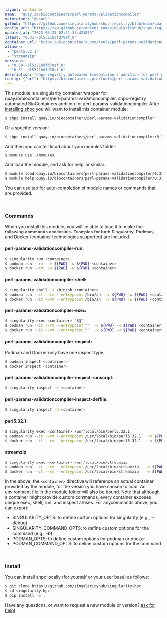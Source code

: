 ```yaml
---
layout: container
name:  "quay.io/biocontainers/perl-params-validationcompiler"
maintainer: "@vsoch"
github: "https://github.com/singularityhub/shpc-registry/blob/main/quay.io/biocontainers/perl-params-validationcompiler/container.yaml"
config_url: "https://raw.githubusercontent.com/singularityhub/shpc-registry/main/quay.io/biocontainers/perl-params-validationcompiler/container.yaml"
updated_at: "2023-03-23 02:41:33.428879"
latest: "0.31--pl5321hdfd78af_0"
container_url: "https://biocontainers.pro/tools/perl-params-validationcompiler"
aliases:
 - "perl5.32.1"
 - "streamzip"
versions:
 - "0.30--pl5321hdfd78af_0"
 - "0.31--pl5321hdfd78af_0"
description: "shpc-registry automated BioContainers addition for perl-params-validationcompiler"
config: {"url": "https://biocontainers.pro/tools/perl-params-validationcompiler", "maintainer": "@vsoch", "description": "shpc-registry automated BioContainers addition for perl-params-validationcompiler", "latest": {"0.31--pl5321hdfd78af_0": "sha256:fbbfa62a8a4306668e339e3458380db3579fd083872308dda4fcc9c88b84db8c"}, "tags": {"0.30--pl5321hdfd78af_0": "sha256:e0fdb3c856ab8226062eb916551104e2cf64946e0f5a6146b848c46319f1faa7", "0.31--pl5321hdfd78af_0": "sha256:fbbfa62a8a4306668e339e3458380db3579fd083872308dda4fcc9c88b84db8c"}, "docker": "quay.io/biocontainers/perl-params-validationcompiler", "aliases": {"perl5.32.1": "/usr/local/bin/perl5.32.1", "streamzip": "/usr/local/bin/streamzip"}}
---
```


This module is a singularity container wrapper for quay.io/biocontainers/perl-params-validationcompiler.
shpc-registry automated BioContainers addition for perl-params-validationcompiler
After [installing shpc](#install) you will want to install this container module:


```bash
$ shpc install quay.io/biocontainers/perl-params-validationcompiler
```

Or a specific version:

```bash
$ shpc install quay.io/biocontainers/perl-params-validationcompiler:0.31--pl5321hdfd78af_0
```

And then you can tell lmod about your modules folder:

```bash
$ module use ./modules
```

And load the module, and ask for help, or similar.

```bash
$ module load quay.io/biocontainers/perl-params-validationcompiler/0.31--pl5321hdfd78af_0
$ module help quay.io/biocontainers/perl-params-validationcompiler/0.31--pl5321hdfd78af_0
```

You can use tab for auto-completion of module names or commands that are provided.

<br>

### Commands

When you install this module, you will be able to load it to make the following commands accessible.
Examples for both Singularity, Podman, and Docker (container technologies supported) are included.

#### perl-params-validationcompiler-run:

```bash
$ singularity run <container>
$ podman run --rm  -v ${PWD} -w ${PWD} <container>
$ docker run --rm  -v ${PWD} -w ${PWD} <container>
```

#### perl-params-validationcompiler-shell:

```bash
$ singularity shell -s /bin/sh <container>
$ podman run --it --rm --entrypoint /bin/sh  -v ${PWD} -w ${PWD} <container>
$ docker run --it --rm --entrypoint /bin/sh  -v ${PWD} -w ${PWD} <container>
```

#### perl-params-validationcompiler-exec:

```bash
$ singularity exec <container> "$@"
$ podman run --it --rm --entrypoint ""  -v ${PWD} -w ${PWD} <container> "$@"
$ docker run --it --rm --entrypoint ""  -v ${PWD} -w ${PWD} <container> "$@"
```

#### perl-params-validationcompiler-inspect:

Podman and Docker only have one inspect type.

```bash
$ podman inspect <container>
$ docker inspect <container>
```

#### perl-params-validationcompiler-inspect-runscript:

```bash
$ singularity inspect -r <container>
```

#### perl-params-validationcompiler-inspect-deffile:

```bash
$ singularity inspect -d <container>
```


#### perl5.32.1

```bash
$ singularity exec <container> /usr/local/bin/perl5.32.1
$ podman run --it --rm --entrypoint /usr/local/bin/perl5.32.1   -v ${PWD} -w ${PWD} <container> -c " $@"
$ docker run --it --rm --entrypoint /usr/local/bin/perl5.32.1   -v ${PWD} -w ${PWD} <container> -c " $@"
```


#### streamzip

```bash
$ singularity exec <container> /usr/local/bin/streamzip
$ podman run --it --rm --entrypoint /usr/local/bin/streamzip   -v ${PWD} -w ${PWD} <container> -c " $@"
$ docker run --it --rm --entrypoint /usr/local/bin/streamzip   -v ${PWD} -w ${PWD} <container> -c " $@"
```



In the above, the `<container>` directive will reference an actual container provided
by the module, for the version you have chosen to load. An environment file in the
module folder will also be bound. Note that although a container
might provide custom commands, every container exposes unique exec, shell, run, and
inspect aliases. For anycommands above, you can export:

 - SINGULARITY_OPTS: to define custom options for singularity (e.g., --debug)
 - SINGULARITY_COMMAND_OPTS: to define custom options for the command (e.g., -b)
 - PODMAN_OPTS: to define custom options for podman or docker
 - PODMAN_COMMAND_OPTS: to define custom options for the command

<br>

### Install

You can install shpc locally (for yourself or your user base) as follows:

```bash
$ git clone https://github.com/singularityhub/singularity-hpc
$ cd singularity-hpc
$ pip install -e .
```

Have any questions, or want to request a new module or version? [ask for help!](https://github.com/singularityhub/singularity-hpc/issues)